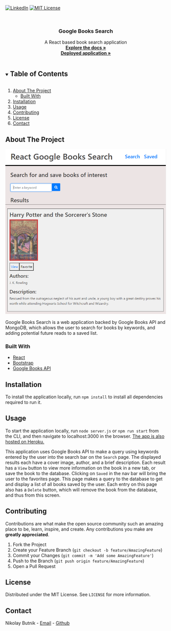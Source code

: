[![LinkedIn][linkedin-shield]](https://www.linkedin.com/in/nikolay-b-2887971b7/)
[![MIT License][license-shield]][license-url]

<br />
<p align="center">
  <h3 align="center">Google Books Search</h3>
  <p align="center">
    A React based book search application
    <br />
    <a href="https://github.com/nikolaybutnik/google-books-search"><strong>Explore the docs »</strong></a>
    <br />
    <a href="https://infinite-fortress-13464.herokuapp.com/"><strong>Deployed application »</strong></a>
    <br />
</p>

<details open="open">
  <summary><h2 style="display: inline-block">Table of Contents</h2></summary>
  <ol>
    <li>
      <a href="#about-the-project">About The Project</a>
      <ul>
        <li><a href="#built-with">Built With</a></li>
      </ul>
    </li>
    <li><a href="#installation">Installation</a></li>
    <li><a href="#usage">Usage</a></li>
    <li><a href="#contributing">Contributing</a></li>
    <li><a href="#license">License</a></li>
    <li><a href="#contact">Contact</a></li>
  </ol>
</details>

## About The Project

![Google Books Screen Shot](https://github.com/nikolaybutnik/google-books-search/blob/main/client/public/assets/images/google-books-img.png?raw=true)

Google Books Search is a web application backed by Google Books API and MongoDB, which allows the user to search for books by keywords, and adding potential future reads to a saved list.

### Built With

- [React](https://reactjs.org/)
- [Bootstrap](https://getbootstrap.com/)
- [Google Books API](https://developers.google.com/books/docs/overview)

## Installation

To install the application locally, run `npm install` to install all dependencies required to run it.

## Usage

To start the application locally, run `node server.js` or `npm run start` from the CLI, and then navigate to localhost:3000 in the browser. [The app is also hosted on Heroku.](https://infinite-fortress-13464.herokuapp.com/)

This application uses Google Books API to make a query using keywords entered by the user into the search bar on the `Search` page. The displayed results each have a cover image, author, and a brief description. Each result has a `View` button to view more information on the book in a new tab, or save the book to the database. Clicking on `Saved` in the nav bar will bring the user to the favorites page. This page makes a query to the database to get and display a list of all books saved by the user. Each entry on this page also has a `Delete` button, which will remove the book from the database, and thus from this screen.

## Contributing

Contributions are what make the open source community such an amazing place to be, learn, inspire, and create. Any contributions you make are **greatly appreciated**.

1. Fork the Project
2. Create your Feature Branch (`git checkout -b feature/AmazingFeature`)
3. Commit your Changes (`git commit -m 'Add some AmazingFeature'`)
4. Push to the Branch (`git push origin feature/AmazingFeature`)
5. Open a Pull Request

## License

Distributed under the MIT License. See `LICENSE` for more information.

## Contact

Nikolay Butnik - [Email](mailto:btnk.nik@gmail.com) - [Github](https://github.com/nikolaybutnik)

<!-- MARKDOWN LINKS & IMAGES -->
<!-- https://www.markdownguide.org/basic-syntax/#reference-style-links -->

[license-shield]: https://img.shields.io/github/license/othneildrew/Best-README-Template.svg?style=for-the-badge
[license-url]: https://github.com/nikolaybutnik/google-books-search/blob/main/LICENSE.txt
[linkedin-shield]: https://img.shields.io/badge/-LinkedIn-black.svg?style=for-the-badge&logo=linkedin&colorB=555
[linkedin-url]: https://www.linkedin.com/in/nikolay-b-2887971b7/
